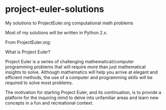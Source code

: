 project-euler-solutions
=======================

My solutions to ProjectEuler.org computational math problems

Most of my solutions will be written in Python 2.x.

From ProjectEuler.org:

What is Project Euler?

Project Euler is a series of challenging mathematical/computer programming problems that will 
require more than just mathematical insights to solve. Although mathematics will help you arrive 
at elegant and efficient methods, the use of a computer and programming skills will be required to 
solve most problems.

The motivation for starting Project Euler, and its continuation, is to provide a platform for the 
inquiring mind to delve into unfamiliar areas and learn new concepts in a fun and recreational context.
